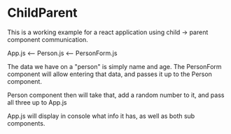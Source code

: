 # ChildParent

This is a working example for a react application using child -> parent component communication.

App.js  <-- Person.js <-- PersonForm.js

The data we have on a "person" is simply name and age. The PersonForm component will allow entering that data, and passes it up to the Person component.

Person component then will take that, add a random number to it, and pass all three up to App.js

App.js will display in console what info it has, as well as both sub components.
